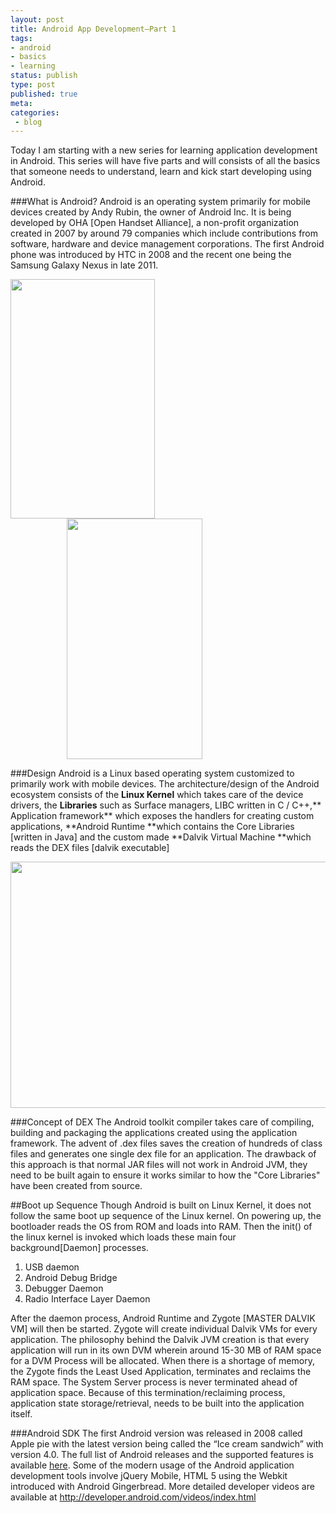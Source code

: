 ```yaml
---
layout: post
title: Android App Development–Part 1
tags:
- android
- basics
- learning
status: publish
type: post
published: true
meta:
categories:
 - blog
---
```

Today I am starting with a new series for learning application development in Android. This series will have five parts and will consists of all the basics that someone needs to understand, learn and kick start developing using Android.

###What is Android?
Android is an operating system primarily for mobile devices created by Andy Rubin, the owner of Android Inc. It is being developed by OHA [Open Handset Alliance], a non-profit organization created in 2007 by around 79 companies which include contributions from software, hardware and device management corporations. The first Android phone was introduced by HTC in 2008 and the recent one being the Samsung Galaxy Nexus in late 2011.

<a href="http://upload.wikimedia.org/wikipedia/commons/a/a1/Android_home.png" target="_blank"><img src="http://upload.wikimedia.org/wikipedia/commons/a/a1/Android_home.png" width="231" height="383" /></a>
<a href="http://upload.wikimedia.org/wikipedia/commons/e/e7/Android_4.0.png" target="_blank"><img style="margin: 0px 0px 0px 90px" src="http://upload.wikimedia.org/wikipedia/commons/e/e7/Android_4.0.png" width="217" height="385" /></a>

 
###Design
Android is a Linux based operating system customized to primarily work with mobile devices. The architecture/design of the Android ecosystem consists of the **Linux Kernel** which takes care of the device drivers, the **Libraries** such as Surface managers, LIBC written in C / C++,** Application framework** which exposes the handlers for creating custom applications, **Android Runtime **which contains the Core Libraries [written in Java] and the custom made **Dalvik Virtual Machine **which reads the DEX files [dalvik executable]

<a href="http://en.wikipedia.org/wiki/File:System-architecture.jpg" target="_blank"><img src="http://upload.wikimedia.org/wikipedia/commons/6/63/System-architecture.jpg" width="548" height="394" /></a>

###Concept of DEX
The Android toolkit compiler takes care of compiling, building and packaging the applications created using the application framework. The advent of .dex files saves the creation of hundreds of class files and generates one single dex file for an application. The drawback of this approach is that normal JAR files will not work in Android JVM, they need to be built again to ensure it works similar to how the "Core Libraries" have been created from source.

##Boot up Sequence
Though Android is built on Linux Kernel, it does not follow the same boot up sequence of the Linux kernel. On powering up, the bootloader reads the OS from ROM and loads into RAM. Then the init() of the linux kernel is invoked which loads these main four background[Daemon] processes.
1. USB daemon 
2. Android Debug Bridge 
3. Debugger Daemon 
4. Radio Interface Layer Daemon

After the daemon process, Android Runtime and Zygote [MASTER DALVIK VM] will then be started. Zygote will create individual Dalvik VMs for every application. The philosophy behind the Dalvik JVM creation is that every application will run in its own DVM wherein around 15-30 MB of RAM space for a DVM Process will be allocated. When there is a shortage of memory, the Zygote finds the Least Used Application, terminates and reclaims the RAM space. The System Server process is never terminated ahead of application space. Because of this termination/reclaiming process, application state storage/retrieval, needs to be built into the application itself.

###Android SDK
The first Android version was released in 2008 called Apple pie with the latest version being called the “Ice cream sandwich” with version 4.0. The full list of Android releases and the supported features is available [here](http://socialcompare.com/en/comparison/android-versions-comparison). Some of the modern usage of the Android application development tools involve jQuery Mobile, HTML 5 using the Webkit introduced with Android Gingerbread. More detailed developer videos are available at <http://developer.android.com/videos/index.html>

